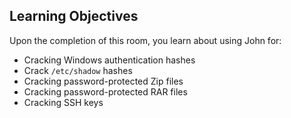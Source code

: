 ## **Learning Objectives**

Upon the completion of this room, you learn about using John for:

- Cracking Windows authentication hashes
- Crack `/etc/shadow` hashes
- Cracking password-protected Zip files
- Cracking password-protected RAR files
- Cracking SSH keys
